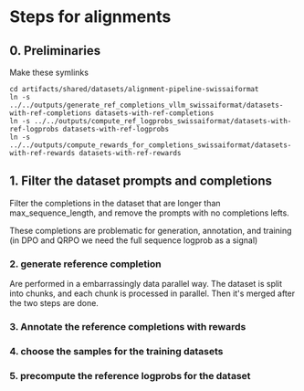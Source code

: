 # Steps for alignments


## 0. Preliminaries


Make these symlinks
```
cd artifacts/shared/datasets/alignment-pipeline-swissaiformat
ln -s ../../outputs/generate_ref_completions_vllm_swissaiformat/datasets-with-ref-completions datasets-with-ref-completions
ln -s ../../outputs/compute_ref_logprobs_swissaiformat/datasets-with-ref-logprobs datasets-with-ref-logprobs
ln -s ../../outputs/compute_rewards_for_completions_swissaiformat/datasets-with-ref-rewards datasets-with-ref-rewards  
```

## 1. Filter the dataset prompts and completions

Filter the completions in the dataset that are longer than max_sequence_length, and remove the prompts with no completions lefts.

These completions are problematic for generation, annotation, and training (in DPO and QRPO we need the full sequence logprob as a signal)

### 2. generate reference completion

Are performed in a embarrassingly data parallel way. The dataset is split into chunks, and each chunk is processed in parallel.
Then it's merged after the two steps are done.

### 3. Annotate the reference completions with rewards


### 4. choose the samples for the training datasets


### 5. precompute the reference logprobs for the dataset
